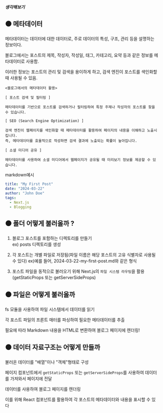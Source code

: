 ##### 생각해보기

## ⚫️ 메타데이터

메타데이터는 데이터에 대한 데이터로, 주로 데이터의 특성, 구조, 관리 등을 설명하는 정보이다.

블로그에서는 포스트의 제목, 작성자, 작성일, 태그, 카테고리, 요약 등과 같은 정보를 메타데이터로 사용함.

이러한 정보는 포스트의 관리 및 검색을 용이하게 하고, 검색 엔진이 포스트를 색인화할 때 사용될 수 있음.



```
<블로그에서의 메타데이터 활용>

[ 포스트 검색 및 필터링 ] 

메타데이터를 기반으로 포스트를 검색하거나 필터링하여 특정 주제나 작성자의 포스트를 찾을 수 있습니다.

[ SEO (Search Engine Optimization) ]

검색 엔진이 웹페이지를 색인화할 때 메타데이터를 활용하여 페이지의 내용을 이해하고 노출시킵니다. 
즉, 메타데이터를 효율적으로 작성하면 검색 결과에 노출되는 확률이 높아집니다.

[ 소셜 미디어 공유 ] 

메타데이터를 사용하여 소셜 미디어에서 웹페이지가 공유될 때 미리보기 정보를 제공할 수 있습니다.
```

markdown예시

```yaml
title: "My First Post"
date: "2024-03-22"
author: "John Doe"
tags:
  - Next.js
  - Blogging
```


## ⚫️ 폴더 어떻게 불러올까 ?

1. 블로그 포스트를 포함하는 디렉토리를 만들기 </br>
ex) posts 디렉토리를 생성

2. 각 포스트는 개별 파일로 저장됨(파일 이름은 해당 포스트의 고유 식별자로 사용될 수 있다) 
ex)예를 들어, 2024-03-22-my-first-post.md와 같은 형식

3. 포스트 파일을 동적으로 불러오기 위해 Next.js의 `파일 시스템 라우팅`을 활용 
(getStaticProps 또는 getServerSideProps)

## ⚫️ 파일은 어떻게 불러올까 
fs 모듈을 사용하여 파일 시스템에서 데이터를 읽기

각 포스트 파일의 프론트 매터를 파싱하여 필요한 메타데이터를 추출

필요에 따라 Markdown 내용을 HTML로 변환하여 블로그 페이지에 렌더링!


## ⚫️ 데이터 자료구조는 어떻게 만들까
불러온 데이터를 "배열"이나 "객체"형태로 구성

페이지 컴포넌트에서 `getStaticProps` 또는 `getServerSideProps`를 사용하여 데이터를 가져와서 페이지에 전달

데이터를 사용하여 블로그 페이지를 렌더링

이를 위해 React 컴포넌트를 활용하여 각 포스트의 메타데이터와 내용을 표시할 수 있다